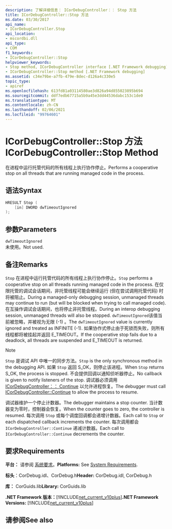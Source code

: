 ```yaml
---
description: 了解详细信息： ICorDebugController：： Stop 方法
title: ICorDebugController::Stop 方法
ms.date: 03/30/2017
api_name:
- ICorDebugController.Stop
api_location:
- mscordbi.dll
api_type:
- COM
f1_keywords:
- ICorDebugController::Stop
helpviewer_keywords:
- Stop method, ICorDebugController interface [.NET Framework debugging]
- ICorDebugController::Stop method [.NET Framework debugging]
ms.assetid: c34e79be-a7fb-479e-8dec-d126a4c330e5
topic_type:
- apiref
ms.openlocfilehash: 613fd81a03114580ae3d826a94d855023895b694
ms.sourcegitcommit: ddf7edb67715a5b9a45e3dd44536dabc153c1de0
ms.translationtype: MT
ms.contentlocale: zh-CN
ms.lasthandoff: 02/06/2021
ms.locfileid: "99764601"
---
```

# <a name="icordebugcontrollerstop-method"></a><span data-ttu-id="2cb7e-103">ICorDebugController::Stop 方法</span><span class="sxs-lookup"><span data-stu-id="2cb7e-103">ICorDebugController::Stop Method</span></span>

<span data-ttu-id="2cb7e-104">在进程中运行托管代码的所有线程上执行协作停止。</span><span class="sxs-lookup"><span data-stu-id="2cb7e-104">Performs a cooperative stop on all threads that are running managed code in the process.</span></span>  
  
## <a name="syntax"></a><span data-ttu-id="2cb7e-105">语法</span><span class="sxs-lookup"><span data-stu-id="2cb7e-105">Syntax</span></span>  
  
```cpp  
HRESULT Stop (  
    [in] DWORD dwTimeoutIgnored  
);  
```  
  
## <a name="parameters"></a><span data-ttu-id="2cb7e-106">参数</span><span class="sxs-lookup"><span data-stu-id="2cb7e-106">Parameters</span></span>  

 `dwTimeoutIgnored`  
 <span data-ttu-id="2cb7e-107">未使用。</span><span class="sxs-lookup"><span data-stu-id="2cb7e-107">Not used.</span></span>  
  
## <a name="remarks"></a><span data-ttu-id="2cb7e-108">备注</span><span class="sxs-lookup"><span data-stu-id="2cb7e-108">Remarks</span></span>  

 <span data-ttu-id="2cb7e-109">`Stop` 在进程中运行托管代码的所有线程上执行协作停止。</span><span class="sxs-lookup"><span data-stu-id="2cb7e-109">`Stop` performs a cooperative stop on all threads running managed code in the process.</span></span> <span data-ttu-id="2cb7e-110">在仅限托管的调试会话期间，非托管线程可能会继续运行 (但在尝试调用托管代码) 时将被阻止。</span><span class="sxs-lookup"><span data-stu-id="2cb7e-110">During a managed-only debugging session, unmanaged threads may continue to run (but will be blocked when trying to call managed code).</span></span> <span data-ttu-id="2cb7e-111">在互操作调试会话期间，也将停止非托管线程。</span><span class="sxs-lookup"><span data-stu-id="2cb7e-111">During an interop debugging session, unmanaged threads will also be stopped.</span></span> <span data-ttu-id="2cb7e-112">`dwTimeoutIgnored`该值当前被忽略，并被视为无限 (-1) 。</span><span class="sxs-lookup"><span data-stu-id="2cb7e-112">The `dwTimeoutIgnored` value is currently ignored and treated as INFINITE (-1).</span></span> <span data-ttu-id="2cb7e-113">如果协作式停止由于死锁而失败，则所有线程都将被挂起并返回 E_TIMEOUT。</span><span class="sxs-lookup"><span data-stu-id="2cb7e-113">If the cooperative stop fails due to a deadlock, all threads are suspended and E_TIMEOUT is returned.</span></span>  
  
> [!NOTE]
> <span data-ttu-id="2cb7e-114">`Stop` 是调试 API 中唯一的同步方法。</span><span class="sxs-lookup"><span data-stu-id="2cb7e-114">`Stop` is the only synchronous method in the debugging API.</span></span> <span data-ttu-id="2cb7e-115">如果 `Stop` 返回 S_OK，则停止该进程。</span><span class="sxs-lookup"><span data-stu-id="2cb7e-115">When `Stop` returns S_OK, the process is stopped.</span></span> <span data-ttu-id="2cb7e-116">不会提供回调以通知侦听器停止。</span><span class="sxs-lookup"><span data-stu-id="2cb7e-116">No callback is given to notify listeners of the stop.</span></span> <span data-ttu-id="2cb7e-117">调试器必须调用 [ICorDebugController：： Continue](icordebugcontroller-continue-method.md) 以允许进程恢复。</span><span class="sxs-lookup"><span data-stu-id="2cb7e-117">The debugger must call [ICorDebugController::Continue](icordebugcontroller-continue-method.md) to allow the process to resume.</span></span>  
  
 <span data-ttu-id="2cb7e-118">调试器维护一个停止计数器。</span><span class="sxs-lookup"><span data-stu-id="2cb7e-118">The debugger maintains a stop counter.</span></span> <span data-ttu-id="2cb7e-119">当计数器变为零时，控制器会恢复。</span><span class="sxs-lookup"><span data-stu-id="2cb7e-119">When the counter goes to zero, the controller is resumed.</span></span> <span data-ttu-id="2cb7e-120">每次调用 `Stop` 或每个调度回调都会递增计数器。</span><span class="sxs-lookup"><span data-stu-id="2cb7e-120">Each call to `Stop` or each dispatched callback increments the counter.</span></span> <span data-ttu-id="2cb7e-121">每次调用都会 `ICorDebugController::Continue` 递减计数器。</span><span class="sxs-lookup"><span data-stu-id="2cb7e-121">Each call to `ICorDebugController::Continue` decrements the counter.</span></span>  
  
## <a name="requirements"></a><span data-ttu-id="2cb7e-122">要求</span><span class="sxs-lookup"><span data-stu-id="2cb7e-122">Requirements</span></span>  

 <span data-ttu-id="2cb7e-123">**平台：** 请参阅 [系统要求](../../get-started/system-requirements.md)。</span><span class="sxs-lookup"><span data-stu-id="2cb7e-123">**Platforms:** See [System Requirements](../../get-started/system-requirements.md).</span></span>  
  
 <span data-ttu-id="2cb7e-124">**标头**：CorDebug.idl、CorDebug.h</span><span class="sxs-lookup"><span data-stu-id="2cb7e-124">**Header:** CorDebug.idl, CorDebug.h</span></span>  
  
 <span data-ttu-id="2cb7e-125">**库：** CorGuids.lib</span><span class="sxs-lookup"><span data-stu-id="2cb7e-125">**Library:** CorGuids.lib</span></span>  
  
 <span data-ttu-id="2cb7e-126">**.NET Framework 版本：**[!INCLUDE[net_current_v10plus](../../../../includes/net-current-v10plus-md.md)]</span><span class="sxs-lookup"><span data-stu-id="2cb7e-126">**.NET Framework Versions:** [!INCLUDE[net_current_v10plus](../../../../includes/net-current-v10plus-md.md)]</span></span>  
  
## <a name="see-also"></a><span data-ttu-id="2cb7e-127">请参阅</span><span class="sxs-lookup"><span data-stu-id="2cb7e-127">See also</span></span>
